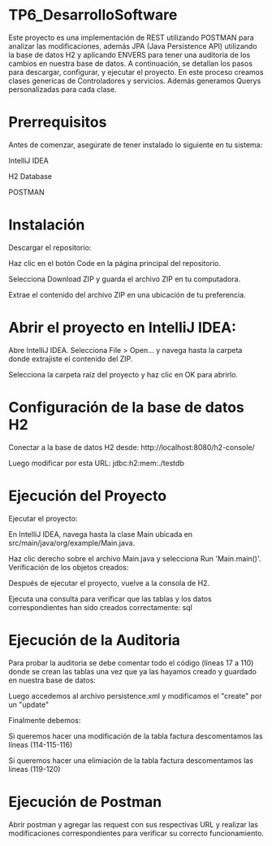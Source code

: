 # TP6_DesarrolloSoftware
Este proyecto es una implementación de REST utilizando POSTMAN para analizar las modificaciones, además JPA (Java Persistence API) utilizando la base de datos H2 y aplicando ENVERS para tener una auditoria de los cambios en nuestra base de datos. A continuación, se detallan los pasos para descargar, configurar, y ejecutar el proyecto.
En este proceso creamos clases genericas de Controladores y servicios. Además generamos Querys personalizadas para cada clase.

# Prerrequisitos

Antes de comenzar, asegúrate de tener instalado lo siguiente en tu sistema:

IntelliJ IDEA

H2 Database

POSTMAN

# Instalación

Descargar el repositorio:

Haz clic en el botón Code en la página principal del repositorio.

Selecciona Download ZIP y guarda el archivo ZIP en tu computadora.

Extrae el contenido del archivo ZIP en una ubicación de tu preferencia.

# Abrir el proyecto en IntelliJ IDEA:

Abre IntelliJ IDEA.
Selecciona File > Open... y navega hasta la carpeta donde extrajiste el contenido del ZIP.

Selecciona la carpeta raíz del proyecto y haz clic en OK para abrirlo.

# Configuración de la base de datos H2

Conectar a la base de datos H2 desde: http://localhost:8080/h2-console/

Luego modificar por esta URL: jdbc:h2:mem:./testdb

# Ejecución del Proyecto

Ejecutar el proyecto:

En IntelliJ IDEA, navega hasta la clase Main ubicada en src/main/java/org/example/Main.java.

Haz clic derecho sobre el archivo Main.java y selecciona Run 'Main.main()'.
Verificación de los objetos creados:

Después de ejecutar el proyecto, vuelve a la consola de H2.

Ejecuta una consulta para verificar que las tablas y los datos correspondientes han sido creados correctamente:
sql

# Ejecución de la Auditoria

Para probar la auditoria se debe comentar todo el código (líneas 17 a 110) donde se crean las tablas una vez que ya las hayamos
creado y guardado en nuestra base de datos: 

Luego accedemos al archivo persistence.xml y modificamos el "create" por un "update"

Finalmente debemos:

Si queremos hacer una modificación de la tabla factura descomentamos las líneas (114-115-116)

Si queremos hacer una elimiación de la tabla factura descomentamos las líneas (119-120)

# Ejecución de Postman

Abrir postman y agregar las request con sus respectivas URL y realizar las modificaciones correspondientes para verificar su correcto funcionamiento.

